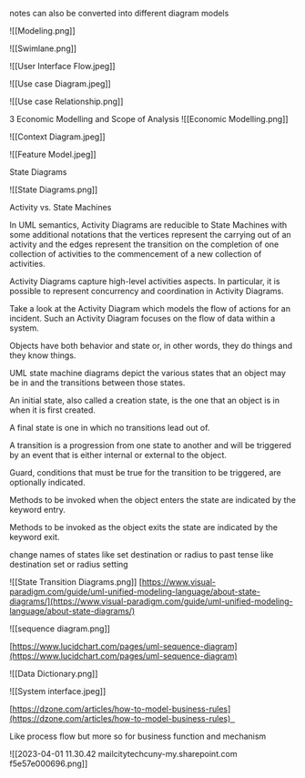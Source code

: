 
notes can also be converted into different diagram models


![[Modeling.png]]



![[Swimlane.png]]

![[User Interface Flow.jpeg]]

![[Use case Diagram.jpeg]]

![[Use case Relationship.png]]

3 Economic Modelling and Scope of Analysis
![[Economic Modelling.png]]


![[Context Diagram.jpeg]]


![[Feature Model.jpeg]]

State Diagrams

![[State Diagrams.png]]


Activity vs. State Machines 

In UML semantics, Activity Diagrams are reducible to State Machines with some additional notations that the vertices represent the carrying out of an activity and the edges represent the transition on the completion of one collection of activities to the commencement of a new collection of activities. 

Activity Diagrams capture high-level activities aspects. In particular, it is possible to represent concurrency and coordination in Activity Diagrams. 

Take a look at the Activity Diagram which models the flow of actions for an incident. Such an Activity Diagram focuses on the flow of data within a system.

Objects have both behavior and state or, in other words, they do things and they know things.

UML state machine diagrams depict the various states that an object may be in and the transitions between those states.  
  
An initial state, also called a creation state, is the one that an object is in when it is first created.  
  
A final state is one in which no transitions lead out of.  
  
A transition is a progression from one state to another and will be triggered by an event that is either internal or external to the object.  
  
Guard, conditions that must be true for the transition to be triggered, are optionally indicated.  
  
Methods to be invoked when the object enters the state are indicated by the keyword entry.  
  
Methods to be invoked as the object exits the state are indicated by the keyword exit.  
  
change names of states like set destination or radius to past tense like destination set or radius setting

![[State Transition Diagrams.png]]
[https://www.visual-paradigm.com/guide/uml-unified-modeling-language/about-state-diagrams/](https://www.visual-paradigm.com/guide/uml-unified-modeling-language/about-state-diagrams/)


![[sequence diagram.png]]

[https://www.lucidchart.com/pages/uml-sequence-diagram](https://www.lucidchart.com/pages/uml-sequence-diagram)


![[Data Dictionary.png]]



![[System interface.jpeg]]

[https://dzone.com/articles/how-to-model-business-rules](https://dzone.com/articles/how-to-model-business-rules)  

Like process flow but more so for business function and mechanism

![[2023-04-01 11.30.42 mailcitytechcuny-my.sharepoint.com f5e57e000696.png]]
